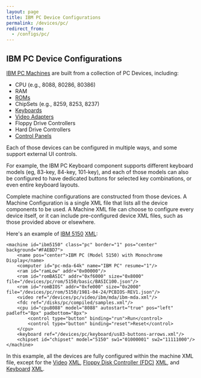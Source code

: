 ```yaml
---
layout: page
title: IBM PC Device Configurations
permalink: /devices/pc/
redirect_from:
  - /configs/pc/
---
```


IBM PC Device Configurations
---

[IBM PC Machines](machine/) are built from a collection of PC Devices, including:

* CPU (e.g., 8088, 80286, 80386)
* RAM
* [ROMs](rom/)
* ChipSets (e.g., 8259, 8253, 8237)
* [Keyboards](keyboard/)
* [Video Adapters](video/)
* Floppy Drive Controllers
* Hard Drive Controllers
* [Control Panels](panel/)

Each of those devices can be configured in multiple ways, and some support external UI controls.

For example, the IBM PC Keyboard component supports different keyboard models (eg, 83-key, 84-key, 101-key),
and each of those models can also be configured to have dedicated buttons for selected key combinations,
or even entire keyboard layouts.

Complete machine configurations are constructed from those devices.  A Machine Configuration is a single XML file
that lists all the device components to be used.  A Machine XML file can choose to configure every device itself,
or it can include pre-configured device XML files, such as those provided above or elsewhere.

Here's an example of [IBM 5150](/devices/pc/machine/5150/mda/64kb/)
[XML](/devices/pc/machine/5150/mda/64kb/machine.xml):

	<machine id="ibm5150" class="pc" border="1" pos="center" background="#FAEBD7">
	    <name pos="center">IBM PC (Model 5150) with Monochrome Display</name>
	    <computer id="pc-mda-64k" name="IBM PC" resume="1"/>
	    <ram id="ramLow" addr="0x00000"/>
	    <rom id="romBASIC" addr="0xf6000" size="0x8000" file="/devices/pc/rom/5150/basic/BASIC100.json"/>
	    <rom id="romBIOS" addr="0xfe000" size="0x2000" file="/devices/pc/rom/5150/1981-04-24/PCBIOS-REV1.json"/>
	    <video ref="/devices/pc/video/ibm/mda/ibm-mda.xml"/>
	    <fdc ref="/disks/pc/compiled/samples.xml"/>
	    <cpu id="cpu8088" model="8088" autostart="true" pos="left" padleft="8px" padbottom="8px">
	        <control type="button" binding="run">Run</control>
	        <control type="button" binding="reset">Reset</control>
	    </cpu>
	    <keyboard ref="/devices/pc/keyboard/us83-buttons-arrows.xml"/>
	    <chipset id="chipset" model="5150" sw1="01000001" sw2="11111000"/>
	</machine>

In this example, all the devices are fully configured within the machine XML file, except for the
[Video](/docs/pcjs/video/) [XML](/devices/pc/video/ibm/mda/ibm-mda.xml),
[Floppy Disk Controller (FDC)](/docs/pcjs/fdc/) [XML](/disks/pc/compiled/samples.xml), and
[Keyboard](/docs/pcjs/keyboard/) [XML](/devices/pc/keyboard/us83-buttons-arrows.xml).
